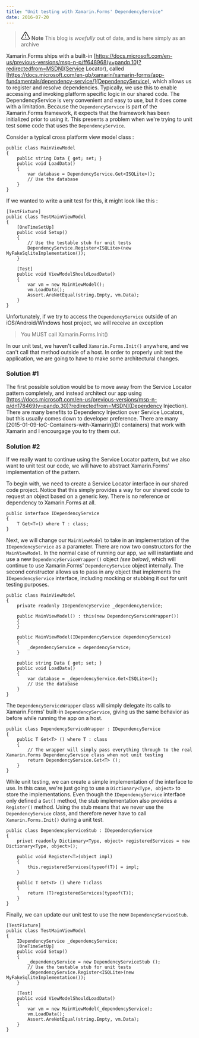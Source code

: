 ```yaml
---
title: "Unit testing with Xamarin.Forms' DependencyService"
date: 2016-07-20
---
```

> <svg xmlns="http://www.w3.org/2000/svg" viewBox="0 0 24 24" width="24" height="24"><path d="M13 17.5a1 1 0 11-2 0 1 1 0 012 0zm-.25-8.25a.75.75 0 00-1.5 0v4.5a.75.75 0 001.5 0v-4.5z"></path><path fill-rule="evenodd" d="M9.836 3.244c.963-1.665 3.365-1.665 4.328 0l8.967 15.504c.963 1.667-.24 3.752-2.165 3.752H3.034c-1.926 0-3.128-2.085-2.165-3.752L9.836 3.244zm3.03.751a1 1 0 00-1.732 0L2.168 19.499A1 1 0 003.034 21h17.932a1 1 0 00.866-1.5L12.866 3.994z"></path></svg> **Note**
> This blog is _woefully_ out of date, and is here simply as an archive

Xamarin.Forms ships with a built-in [https://docs.microsoft.com/en-us/previous-versions/msp-n-p/ff648968(v=pandp.10)?redirectedfrom=MSDN](Service Locator), called [https://docs.microsoft.com/en-gb/xamarin/xamarin-forms/app-fundamentals/dependency-service/](DependencyService), which allows us to register and resolve dependencies. Typically, we use this to enable accessing and invoking platform specific logic in our shared code. The DependencyService is very convenient and easy to use, but it does come with a limitation. Because the `DependencyService` is part of the Xamarin.Forms framework, it expects that the framework has been initialized prior to using it. This presents a problem when we're trying to unit test some code that uses the `DependencyService`.

Consider a typical cross platform view model class :

```language-csharp
public class MainViewModel
{
    public string Data { get; set; }
    public void LoadData()
    {
        var database = DependencyService.Get<ISQLite>();
        // Use the database
    }
}
```

If we wanted to write a unit test for this, it might look like this :

```language-csharp
[TestFixture]
public class TestMainViewModel
{
    [OneTimeSetUp]
    public void Setup()
    {
        // Use the testable stub for unit tests
        DependencyService.Register<ISQLite>(new MyFakeSqliteImplementation());
    }

    [Test]
    public void ViewModelShouldLoadData()
    {
        var vm = new MainViewModel();
        vm.LoadData();
        Assert.AreNotEqual(string.Empty, vm.Data);
    }
}
```

Unfortunately, if we try to access the `DependencyService` outside of an iOS/Android/Windows host project, we will receive an exception

> You MUST call Xamarin.Forms.Init()

In our unit test, we haven't called `Xamarin.Forms.Init()` anywhere, and we can't call that method outside of a host. In order to properly unit test the application, we are going to have to make some architectural changes.

### Solution #1

The first possible solution would be to move away from the Service Locator pattern completely, and instead architect our app using [https://docs.microsoft.com/en-us/previous-versions/msp-n-p/dn178469(v=pandp.30)?redirectedfrom=MSDN](Dependency Injection). There are many benefits to Dependency Injection over Service Locators, but this usually comes down to developer preference. There are many [2015-01-09-IoC-Containers-with-Xamarin](DI containers) that work with Xamarin and I encourgage you to try them out.

### Solution #2

If we really want to continue using the Service Locator pattern, but we also want to unit test our code, we will have to abstract Xamarin.Forms' implementation of the pattern.

To begin with, we need to create a Service Locator interface in our shared code project. Notice that this simply provides a way for our shared code to request an object based on a generic key. There is no reference or dependency to Xamarin.Forms at all.

```language-csharp
public interface IDependencyService
{
    T Get<T>() where T : class;
}
```

Next, we will change our `MainViewModel` to take in an implementation of the `IDependencyService` as a parameter. There are now two constructors for the `MainViewModel`. In the normal case of running our app, we will instantiate and use a new `DependencyServiceWrapper()` object _(see below)_, which will continue to use Xamarin.Forms' `DependencyService` object internally. The second constructor allows us to pass in any object that implements the `IDependencyService` interface, including mocking or stubbing it out for unit testing purposes.

```language-csharp
public class MainViewModel
{
    private readonly IDependencyService _dependencyService;

    public MainViewModel() : this(new DependencyServiceWrapper())
    {
    }

    public MainViewModel(IDependencyService dependencyService)
    {
        _dependencyService = dependencyService;
    }

    public string Data { get; set; }
    public void LoadData()
    {
        var database = _dependencyService.Get<ISQLite>();
        // Use the database
    }
}
```

The `DependencyServiceWrapper` class will simply delegate its calls to Xamarin.Forms' built-in `DependencyService`, giving us the same behavior as before while running the app on a host.

```language-csharp
public class DependencyServiceWrapper : IDependencyService
{
    public T Get<T> () where T : class
    {
        // The wrapper will simply pass everything through to the real Xamarin.Forms DependencyService class when not unit testing
        return DependencyService.Get<T> ();
    }
}
```

While unit testing, we can create a simple implementation of the interface to use. In this case, we're just going to use a `Dictionary<Type, object>` to store the implementations. Even though the `IDependencyService` interface only defined a `Get()` method, the stub implementation also provides a `Register()` method. Using the stub means that we never use the `DependencyService` class, and therefore never have to call `Xamarin.Forms.Init()` during a unit test.

```language-csharp
public class DependencyServiceStub : IDependencyService
{
    privet readonly Dictionary<Type, object> registeredServices = new Dictionary<Type, object>();

    public void Register<T>(object impl)
    {
        this.registeredServices[typeof(T)] = impl;
    }

    public T Get<T> () where T:class
    {
        return (T)registeredServices[typeof(T)];
    }
}
```

Finally, we can update our unit test to use the new `DependencyServiceStub`.

```language-csharp
[TestFixture]
public class TestMainViewModel
{
    IDependencyService _dependencyService;
    [OneTimeSetUp]
    public void Setup()
    {
        _dependencyService = new DependencyServiceStub ();
        // Use the testable stub for unit tests
        _dependencyService.Register<ISQLite>(new MyFakeSqliteImplementation());
    }

    [Test]
    public void ViewModelShouldLoadData()
    {
        var vm = new MainViewModel(_dependencyService);
        vm.LoadData();
        Assert.AreNotEqual(string.Empty, vm.Data);
    }
}
```
